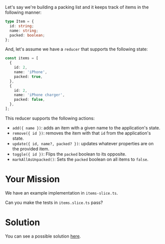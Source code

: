 Let's say we're building a packing list and it keeps track of items in the following manner:

```ts
type Item = {
  id: string;
  name: string;
  packed: boolean;
};
```

And, let's assume we have a `reducer` that supports the following state:

```ts
const items = [
  {
    id: 2,
    name: 'iPhone',
    packed: true,
  },
  {
    id: 2,
    name: 'iPhone charger',
    packed: false,
  },
];
```

This reducer supports the following actions:

- `add({ name })`: adds an item with a given name to the application's state.
- `remove({ id })`: removes the item with that `id` from the application's state.
- `update({ id, name?, packed? })`: updates whatever properties are on the provided item.
- `toggle({ id })`: Flips the `packed` boolean to its opposite.
- `markAllAsUnpacked()`: Sets the `packed` boolean on all items to `false`.

# Your Mission

We have an example implementation in `items-slice.ts`.

Can you make the tests in `items.slice.ts` pass?

# Solution

You can see a possible solution [here](Testing%20a%20Reducer%20Solution.md).
